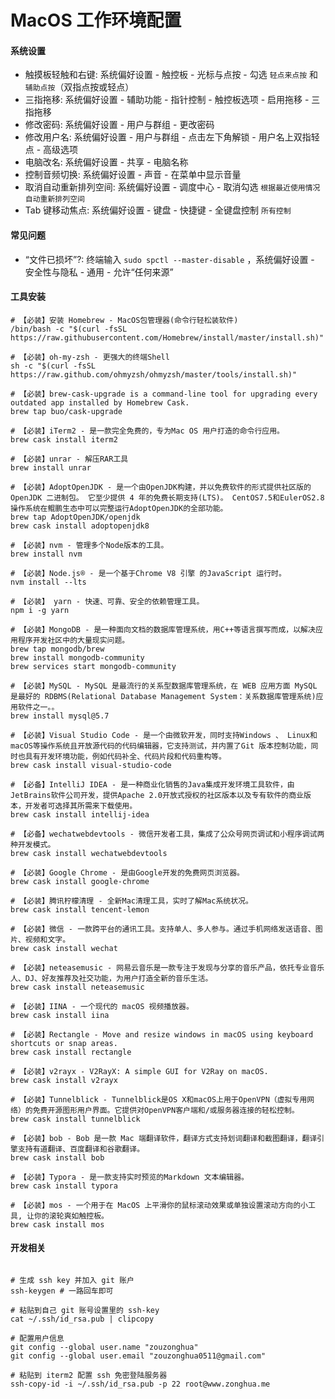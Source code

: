 # MacOS 工作环境配置

#### 系统设置

- 触摸板轻触和右键: 系统偏好设置 - 触控板 - 光标与点按 - 勾选 `轻点来点按` 和 `辅助点按`（双指点按或轻点）
- 三指拖移: 系统偏好设置 - 辅助功能 - 指针控制 - 触控板选项 - 启用拖移 - 三指拖移
- 修改密码: 系统偏好设置 - 用户与群组 - 更改密码
- 修改用户名: 系统偏好设置 - 用户与群组 - 点击左下角解锁 - 用户名上双指轻点 - 高级选项
- 电脑改名: 系统偏好设置 - 共享 - 电脑名称
- 控制音频切换: 系统偏好设置 - 声音 - 在菜单中显示音量 
- 取消自动重新排列空间: 系统偏好设置 - 调度中心 - 取消勾选 `根据最近使用情况自动重新排列空间`
- Tab 键移动焦点: 系统偏好设置 - 键盘 - 快捷键 - 全键盘控制 `所有控制`

#### 常见问题

- “文件已损坏”?: 终端输入 `sudo spctl --master-disable` ，系统偏好设置 - 安全性与隐私 - 通用 - 允许“任何来源”

#### 工具安装

```shell
# 【必装】安装 Homebrew - MacOS包管理器(命令行轻松装软件)
/bin/bash -c "$(curl -fsSL https://raw.githubusercontent.com/Homebrew/install/master/install.sh)"

# 【必装】oh-my-zsh - 更强大的终端Shell
sh -c "$(curl -fsSL https://raw.github.com/ohmyzsh/ohmyzsh/master/tools/install.sh)"

# 【必装】brew-cask-upgrade is a command-line tool for upgrading every outdated app installed by Homebrew Cask.
brew tap buo/cask-upgrade

# 【必装】iTerm2 - 是一款完全免费的，专为Mac OS 用户打造的命令行应用。
brew cask install iterm2

# 【必装】unrar - 解压RAR工具
brew install unrar

# 【必装】AdoptOpenJDK - 是一个由OpenJDK构建，并以免费软件的形式提供社区版的 OpenJDK 二进制包。 它至少提供 4 年的免费长期支持(LTS)。 CentOS7.5和EulerOS2.8操作系统在鲲鹏生态中可以完整运行AdoptOpenJDK的全部功能。
brew tap AdoptOpenJDK/openjdk
brew cask install adoptopenjdk8

# 【必装】nvm - 管理多个Node版本的工具。
brew install nvm

# 【必装】Node.js® - 是一个基于Chrome V8 引擎 的JavaScript 运行时。
nvm install --lts

# 【必装】 yarn - 快速、可靠、安全的依赖管理工具。
npm i -g yarn

# 【必装】MongoDB - 是一种面向文档的数据库管理系统，用C++等语言撰写而成，以解决应用程序开发社区中的大量现实问题。
brew tap mongodb/brew
brew install mongodb-community
brew services start mongodb-community

# 【必装】MySQL - MySQL 是最流行的关系型数据库管理系统，在 WEB 应用方面 MySQL 是最好的 RDBMS(Relational Database Management System：关系数据库管理系统)应用软件之一。。
brew install mysql@5.7

# 【必装】Visual Studio Code - 是一个由微软开发，同时支持Windows 、 Linux和macOS等操作系统且开放源代码的代码编辑器，它支持测试，并内置了Git 版本控制功能，同时也具有开发环境功能，例如代码补全、代码片段和代码重构等。
brew cask install visual-studio-code

# 【必备】IntelliJ IDEA - 是一种商业化销售的Java集成开发环境工具软件，由JetBrains软件公司开发，提供Apache 2.0开放式授权的社区版本以及专有软件的商业版本，开发者可选择其所需来下载使用。
brew cask install intellij-idea

# 【必备】wechatwebdevtools - 微信开发者工具，集成了公众号网页调试和小程序调试两种开发模式。
brew cask install wechatwebdevtools

# 【必装】Google Chrome - 是由Google开发的免费网页浏览器。
brew cask install google-chrome

# 【必装】腾讯柠檬清理 - 全新Mac清理工具，实时了解Mac系统状况。
brew cask install tencent-lemon

# 【必装】微信 - 一款跨平台的通讯工具。支持单人、多人参与。通过手机网络发送语音、图片、视频和文字。
brew cask install wechat

# 【必装】neteasemusic - 网易云音乐是一款专注于发现与分享的音乐产品，依托专业音乐人、DJ、好友推荐及社交功能，为用户打造全新的音乐生活。
brew cask install neteasemusic

# 【必装】IINA - 一个现代的 macOS 视频播放器。
brew cask install iina

# 【必装】Rectangle - Move and resize windows in macOS using keyboard shortcuts or snap areas.
brew cask install rectangle

# 【必装】v2rayx - V2RayX: A simple GUI for V2Ray on macOS.
brew cask install v2rayx

# 【必装】Tunnelblick - Tunnelblick是OS X和macOS上用于OpenVPN（虚拟专用网络）的免费开源图形用户界面。它提供对OpenVPN客户端和/或服务器连接的轻松控制。
brew cask install tunnelblick

# 【必装】bob - Bob 是一款 Mac 端翻译软件，翻译方式支持划词翻译和截图翻译，翻译引擎支持有道翻译、百度翻译和谷歌翻译。
brew cask install bob

# 【必装】Typora - 是一款支持实时预览的Markdown 文本编辑器。
brew cask install typora

# 【必装】mos - 一个用于在 MacOS 上平滑你的鼠标滚动效果或单独设置滚动方向的小工具, 让你的滚轮爽如触控板。
brew cask install mos

```

#### 开发相关

```shell

# 生成 ssh key 并加入 git 账户
ssh-keygen # 一路回车即可

# 粘贴到自己 git 账号设置里的 ssh-key
cat ~/.ssh/id_rsa.pub | clipcopy

# 配置用户信息
git config --global user.name "zouzonghua"
git config --global user.email "zouzonghua0511@gmail.com"

# 粘贴到 iterm2 配置 ssh 免密登陆服务器
ssh-copy-id -i ~/.ssh/id_rsa.pub -p 22 root@www.zonghua.me
```


